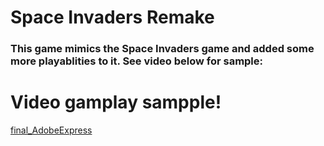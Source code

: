 # Space Invaders Remake
 
### This game mimics the Space Invaders game and added some more playablities to it. See video below for sample:
 
# Video gamplay sampple!
[final_AdobeExpress](https://user-images.githubusercontent.com/70289438/220280836-5808627f-a497-46da-8cee-44c7de9e49d5.gif)
